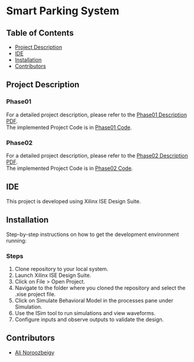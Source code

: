 # Smart Parking System

## Table of Contents
- [Project Description](#project-description)
- [IDE](#ide)
- [Installation](#installation)
- [Contributors](#contributors)

## Project Description

### Phase01
For a detailed project description, please refer to the [Phase01 Description PDF](./Phase01/FinalProject.pdf). <br />
The implemented Project Code is in [Phase01 Code](./Phase01).

### Phase02
For a detailed project description, please refer to the [Phase02 Description PDF](./Phase02/FinalProject(p2).pdf). <br />
The implemented Project Code is in [Phase02 Code](./Phase02).

## IDE
This project is developed using Xilinx ISE Design Suite.

## Installation
Step-by-step instructions on how to get the development environment running:

### Steps
1. Clone repository to your local system.
2. Launch Xilinx ISE Design Suite.
3. Click on File > Open Project.
4. Navigate to the folder where you cloned the repository and select the .xise project file.
5. Click on Simulate Behavioral Model in the processes pane under Simulation.
6. Use the ISim tool to run simulations and view waveforms.
7. Configure inputs and observe outputs to validate the design.

## Contributors
- [Ali Noroozbeigy](https://github.com/Ali-Noroozbeigy)
